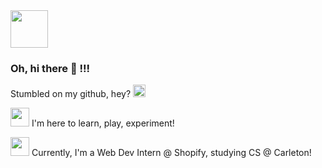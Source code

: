 <img src="https://media.giphy.com/media/h8NnG7uDobXO576L0G/giphy.gif" width="60" height="60" />

### Oh, hi there 👋 !!!

Stumbled on my github, hey? 
<img src="https://emojis.slackmojis.com/emojis/images/1500426224/2650/allo-love.gif?1500426224" width="auto" height=20 />

<img src="https://emojis.slackmojis.com/emojis/images/1572027836/6914/blob_smile_open_mouth2.png?1572027836" width="auto" height=30/>   I'm here to learn, play, experiment!

<img src="https://emojis.slackmojis.com/emojis/images/1572027770/6897/blob_pin.png?1572027770" width="auto" height=30/> Currently, I'm a Web Dev Intern @ Shopify, studying CS @ Carleton!



<!--
🔭 I’m currently working on ...
🌱 I’m currently learning ...
- 👯 I’m looking to collaborate on ...
- 🤔 I’m looking for help with ...
- 💬 Ask me about ...
- 📫 How to reach me: ...
- 😄 Pronouns: ...
- ⚡ Fun fact: ...
-->
